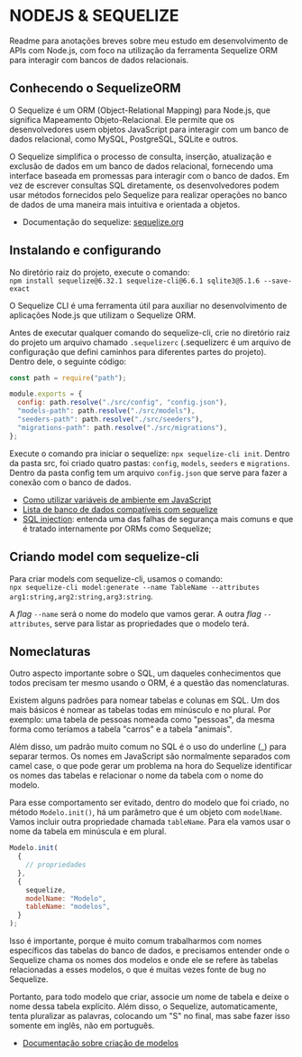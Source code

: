 # NODEJS & SEQUELIZE

Readme para anotações breves sobre meu estudo em desenvolvimento de APIs com Node.js, com foco na utilização da ferramenta Sequelize ORM para interagir com bancos de dados relacionais.

## Conhecendo o SequelizeORM

O Sequelize é um ORM (Object-Relational Mapping) para Node.js, que significa Mapeamento Objeto-Relacional. Ele permite que os desenvolvedores usem objetos JavaScript para interagir com um banco de dados relacional, como MySQL, PostgreSQL, SQLite e outros.

O Sequelize simplifica o processo de consulta, inserção, atualização e exclusão de dados em um banco de dados relacional, fornecendo uma interface baseada em promessas para interagir com o banco de dados. Em vez de escrever consultas SQL diretamente, os desenvolvedores podem usar métodos fornecidos pelo Sequelize para realizar operações no banco de dados de uma maneira mais intuitiva e orientada a objetos.

- Documentação do sequelize: <a href="https://sequelize.org/" target="_blank">sequelize.org</a>

## Instalando e configurando

No diretório raiz do projeto, execute o comando: <br/> `npm install sequelize@6.32.1 sequelize-cli@6.6.1 sqlite3@5.1.6 --save-exact`

O Sequelize CLI é uma ferramenta útil para auxiliar no desenvolvimento de aplicações Node.js que utilizam o Sequelize ORM.

Antes de executar qualquer comando do sequelize-cli, crie no diretório raiz do projeto um arquivo chamado `.sequelizerc` (.sequelizerc é um arquivo de configuração que defini caminhos para diferentes partes do projeto). Dentro dele, o seguinte código:

```javascript
const path = require("path");

module.exports = {
  config: path.resolve("./src/config", "config.json"),
  "models-path": path.resolve("./src/models"),
  "seeders-path": path.resolve("./src/seeders"),
  "migrations-path": path.resolve("./src/migrations"),
};
```

Execute o comando pra iniciar o sequelize: `npx sequelize-cli init`. Dentro da pasta src, foi criado quatro pastas: `config`, `models`, `seeders` e `migrations`. Dentro da pasta config tem um arquivo `config.json` que serve para fazer a conexão com o banco de dados.

- <a target="_blank" href="https://www.alura.com.br/artigos/dotenv-gerenciando-variaveis-ambiente?_gl=1*z5oqd*_ga*MTMyNjk1NDcyNi4xNzA4NzA2MjY3*_ga_1EPWSW3PCS*MTcxMDk0NTExNC45LjEuMTcxMDk0OTY0OS4wLjAuMA..*_fplc*emxCU1llNEQxUzdUQ1ZSNUtTaUxFSkhXQjdObEYzVm1SeTZDY01xQ2FVWFdTcU82Q3dmN09QR3Y0NmRzJTJGVTElMkZrZzRoc2psOVpENlBnRXZ6SXlnN2NISVZYY2xON1p1JTJCWXFUdUVNQ2duT2dDT242N0tVVG5acHhiaUFCZjVRJTNEJTNE">Como utilizar variáveis de ambiente em JavaScript</a>
- <a href="https://sequelize.org/docs/v6/getting-started/#installing">Lista de banco de dados compatíveis com sequelize</a>
- <a href="https://alura.com.br/artigos/sql-injection-proteja-sua-aplicacao?_gl=1*1dzkyvn*_ga*MTMyNjk1NDcyNi4xNzA4NzA2MjY3*_ga_1EPWSW3PCS*MTcxMDk0NTExNC45LjEuMTcxMDk1MDI3NS4wLjAuMA..*_fplc*emxCU1llNEQxUzdUQ1ZSNUtTaUxFSkhXQjdObEYzVm1SeTZDY01xQ2FVWFdTcU82Q3dmN09QR3Y0NmRzJTJGVTElMkZrZzRoc2psOVpENlBnRXZ6SXlnN2NISVZYY2xON1p1JTJCWXFUdUVNQ2duT2dDT242N0tVVG5acHhiaUFCZjVRJTNEJTNE">SQL injection</a>: entenda uma das falhas de segurança mais comuns e que é tratado internamente por ORMs como Sequelize;

## Criando model com sequelize-cli

Para criar models com sequelize-cli, usamos o comando: <br/>
`npx sequelize-cli model:generate --name TableName --attributes arg1:string,arg2:string,arg3:string`.

A _flag_ `--name` será o nome do modelo que vamos gerar. A outra _flag_ `--attributes`, serve para listar as propriedades que o modelo terá.

## Nomeclaturas

Outro aspecto importante sobre o SQL, um daqueles conhecimentos que todos precisam ter mesmo usando o ORM, é a questão das nomenclaturas.

Existem alguns padrões para nomear tabelas e colunas em SQL. Um dos mais básicos é nomear as tabelas todas em minúsculo e no plural. Por exemplo: uma tabela de pessoas nomeada como "pessoas", da mesma forma como teríamos a tabela "carros" e a tabela "animais".

Além disso, um padrão muito comum no SQL é o uso do underline (\_) para separar termos. Os nomes em JavaScript são normalmente separados com camel case, o que pode gerar um problema na hora do Sequelize identificar os nomes das tabelas e relacionar o nome da tabela com o nome do modelo.

Para esse comportamento ser evitado, dentro do modelo que foi criado, no método `Modelo.init()`, há um parâmetro que é um objeto com `modelName`. Vamos incluir outra propriedade chamada `tableName`. Para ela vamos usar o nome da tabela em minúscula e em plural.

```javascript
Modelo.init(
  {
    // propriedades
  },
  {
    sequelize,
    modelName: "Modelo",
    tableName: "modelos",
  }
);
```

Isso é importante, porque é muito comum trabalharmos com nomes específicos das tabelas do banco de dados, e precisamos entender onde o Sequelize chama os nomes dos modelos e onde ele se refere às tabelas relacionadas a esses modelos, o que é muitas vezes fonte de bug no Sequelize.

Portanto, para todo modelo que criar, associe um nome de tabela e deixe o nome dessa tabela explícito. Além disso, o Sequelize, automaticamente, tenta pluralizar as palavras, colocando um "S" no final, mas sabe fazer isso somente em inglês, não em português.

- <a href="https://sequelize.org/docs/v6/core-concepts/model-basics/#model-definition">Documentação sobre criação de modelos</a>
